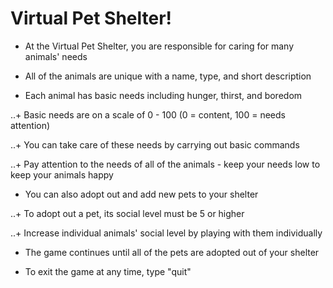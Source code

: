 <h1>Virtual Pet Shelter!</h1>

+ At the Virtual Pet Shelter, you are responsible for caring for many animals' needs

+ All of the animals are unique with a name, type, and short description

+ Each animal has basic needs including hunger, thirst, and boredom

..+ Basic needs are on a scale of 0 - 100 (0 = content, 100 = needs attention)

..+ You can take care of these needs by carrying out basic commands

..+ Pay attention to the needs of all of the animals - keep your needs low to keep your animals happy

+ You can also adopt out and add new pets to your shelter

..+ To adopt out a pet, its social level must be 5 or higher

..+ Increase individual animals' social level by playing with them individually

+ The game continues until all of the pets are adopted out of your shelter

+ To exit the game at any time, type "quit"

